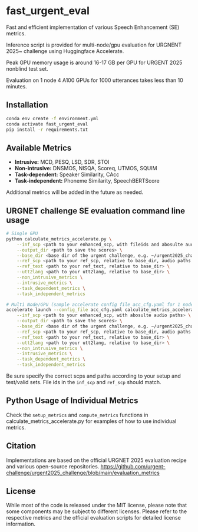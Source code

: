 # fast_urgent_eval
Fast and efficient implementation of various Speech Enhancement (SE) metrics.

Inference script is provided for multi-node/gpu evaluation for URGNENT 2025~ challenge using Huggingface Accelerate.

Peak GPU memory usage is around 16-17 GB per GPU for URGENT 2025 nonblind test set.

Evaluation on 1 node 4 A100 GPUs for 1000 utterances takes less than 10 minutes.

## Installation

```bash
conda env create -f environment.yml
conda activate fast_urgent_eval
pip install -r requirements.txt
```


## Available Metrics
- **Intrusive:** MCD, PESQ, LSD, SDR, STOI
- **Non-intrusive:** DNSMOS, NISQA, Scoreq, UTMOS, SQUIM
- **Task-dependent:** Speaker Similarity, CAcc
- **Task-independent:** Phoneme Similarity, SpeechBERTScore

Additional metrics will be added in the future as needed.

## URGNET challenge SE evaluation command line usage

```bash
# Single GPU
python calculate_metrics_accelerate.py \
    --inf_scp <path to your enhanced_scp, with fileids and abosulte audio paths> \
    --output_dir <path to save the scores> \
    --base_dir <base dir of the urgent challenge, e.g. ~/urgent2025_challenge/> \
    --ref_scp <path to your ref_scp, relative to base_dir, audio paths also relative to base_dir> \
    --ref_text <path to your ref_text, relative to base_dir> \
    --utt2lang <path to your utt2lang, relative to base_dir> \
    --non_intrusive_metrics \
    --intrusive_metrics \
    --task_dependent_metrics \
    --task_independent_metrics

# Multi Node/GPU (sample accelerate config file acc_cfg.yaml for 1 node 4 gpus)
accelerate launch --config_file acc_cfg.yaml calculate_metrics_accelerate.py \
    --inf_scp <path to your enhanced_scp, with abosulte audio paths> \
    --output_dir <path to save the scores> \
    --base_dir <base dir of the urgent challenge, e.g. ~/urgent2025_challenge/> \
    --ref_scp <path to your ref_scp, relative to base_dir, audio paths also relative to base_dir> \
    --ref_text <path to your ref_text, relative to base_dir> \
    --utt2lang <path to your utt2lang, relative to base_dir> \
    --non_intrusive_metrics \
    --intrusive_metrics \
    --task_dependent_metrics \
    --task_independent_metrics
```

Be sure specify the correct scps and paths according to your setup and test/valid sets.
File ids in the `inf_scp` and `ref_scp` should match.

## Python Usage of Individual Metrics
Check the `setup_metrics` and `compute_metrics` functions in calculate_metrics_accelerate.py for examples of how to use individual metrics.

## Citation
Implementations are based on the official URGNET 2025 evaluation recipe and various open-source repositories.
https://github.com/urgent-challenge/urgent2025_challenge/blob/main/evaluation_metrics

## License
While most of the code is released under the MIT license, please note that some components may be subject to different licenses. 
Please refer to the respective metrics and the official evaluation scripts for detailed license information.
